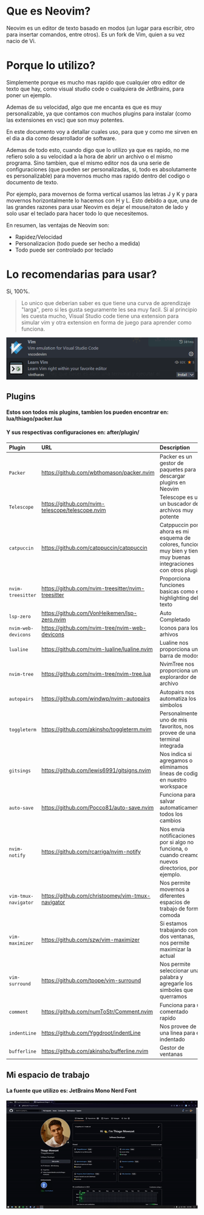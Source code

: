 # Que es Neovim?
Neovim es un editor de texto basado en modos (un lugar para escribir, otro para insertar comandos, entre otros). Es un fork de Vim, quien a su vez nacio de Vi.

# Porque lo utilizo? 
Simplemente porque es mucho mas rapido que cualquier otro editor de texto que hay, como visual studio code o cualquiera de JetBrains, para poner un ejemplo.

Ademas de su velocidad, algo que me encanta es que es muy personalizable, ya que contamos con muchos plugins para instalar (como las extensiones en vsc) que son muy potentes. 

En este documento voy a detallar cuales uso, para que y como me sirven en el dia a dia como desarrollador de software.

Ademas de todo esto, cuando digo que lo utilizo ya que es rapido, no me refiero solo a su velocidad a la hora de abrir un archivo o el mismo programa.
Sino tambien, que el mismo editor nos da una serie de configuraciones (que pueden ser personalizadas, si, todo es absolutamente es personalizable) para movernos mucho mas 
rapido dentro del codigo o documento de texto. 

Por ejemplo, para movernos de forma vertical usamos las letras J y K y para movernos horizontalmente lo hacemos con H y L. 
Esto debido a que, una de las grandes razones para usar Neovim es dejar el mouse/raton de lado y solo usar el teclado para hacer todo lo que necesitemos.

En resumen, las ventajas de Neovim son: 

* Rapidez/Velocidad
* Personalizacion (todo puede ser hecho a medida)
* Todo puede ser controlado por teclado


# Lo recomendarias para usar?
Si, 100%.
> Lo unico que deberian saber es que tiene una curva de aprendizaje "larga", pero si les gusta seguramente les sea muy facil.
> Si al principio les cuesta mucho, Visual Studio code tiene una extension para simular vim y otra extension en forma de juego para aprender como funciona.

![vsc-vimPlug](./images-readme/plug-for-vsc.png)

## Plugins

#### Estos son todos mis plugins, tambien los pueden encontrar en: lua/thiago/packer.lua
#### Y sus respectivas configuraciones en: after/plugin/

| Plugin | URL     | Description                       |
| :-------- | :------- | :-------------------------------- |
| `Packer`      | https://github.com/wbthomason/packer.nvim | Packer es un gestor de paquetes para descargar plugins en Neovim |
| `Telescope`| https://github.com/nvim-telescope/telescope.nvim | Telescope es un un buscador de archivos muy potente|
|`catpuccin` | https://github.com/catppuccin/catppuccin | Catppuccin por ahora es mi esquema de colores, funciona muy bien y tiene muy buenas integraciones con otros plugins |
| `nvim-treesitter` | https://github.com/nvim-treesitter/nvim-treesitter | Proporciona funciones basicas como el highlighting del texto |
| `lsp-zero` | https://github.com/VonHeikemen/lsp-zero.nvim | Auto Completado |
| `nvim-web-devicons` | https://github.com/nvim-tree/nvim-web-devicons | Iconos para los arhivos |
| `lualine` | https://github.com/nvim-lualine/lualine.nvim | Lualine nos proporciona una barra de modos |
| `nvim-tree` | https://github.com/nvim-tree/nvim-tree.lua | NvimTree nos proporciona un explorardor de archivo |
| `autopairs` | https://github.com/windwp/nvim-autopairs | Autopairs nos automatiza los simbolos |
| `toggleterm` | https://github.com/akinsho/toggleterm.nvim | Personalmente uno de mis favoritos, nos provee de una terminal integrada |
| `gitsings` | https://github.com/lewis6991/gitsigns.nvim | Nos indica si agregamos o eliminamos lineas de codigo en nuestro workspace |
| `auto-save` | https://github.com/Pocco81/auto-save.nvim | Funciona para salvar automaticamente todos los cambios | 
| `nvim-notify` | https://github.com/rcarriga/nvim-notify | Nos envia notificaciones por si algo no funciona, o cuando creamos nuevos directorios, por ejemplo. |
| `vim-tmux-navigator` | https://github.com/christoomey/vim-tmux-navigator | Nos permite movernos a diferentes espacios de trabajo de forma comoda | 
| `vim-maximizer` | https://github.com/szw/vim-maximizer | Si estamos trabajando con dos ventanas, nos permite maximizar la actual |
| `vim-surround` | https://github.com/tpope/vim-surround | Nos permite seleccionar una palabra y agregarle los simboles que querramos | 
| `comment` | https://github.com/numToStr/Comment.nvim | Funciona para un comentado rapido |
| `indentLine` | https://github.com/Yggdroot/indentLine | Nos provee de una linea para el indentado | 
| `bufferline` | https://github.com/akinsho/bufferline.nvim | Gestor de ventanas | 



## Mi espacio de trabajo

#### La fuente que utilizo es: JetBrains Mono Nerd Font

![workspace-nvim](./images-readme/workspace-nvim.gif)
